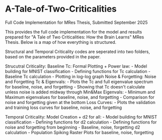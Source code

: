 # A-Tale-of-Two-Criticalities
Full Code Implementation for MRes Thesis, Submitted September 2025

This provides the full code implementation for the model and results prepared for "A Tale of Two Criticalities: How the Brain Learns" MRes Thesis. Below is a map of how everything is structured. 

Structural and Temporal Criticality codes are seperated into two folders, based on the parameters provided in the paper. 

Strucutral Criticality: 
  Baseline Tc:
    Formal Plotting + Power law: 
      - Model building for MNIST classification
      - Defining functions for Tc calculation
      - Baseline Tc calculation
      - Plotting in log-log graph
  Noise & Forgetting: 
    Noise and Forgetting Tc & Eigenvals:
      - Plots the Tc and full eigenvalue spectrum for baseline, noise, and forgetting
      - Showing that Tc doesn't calculate unless noise is added midway through
    Min&Max Eigenvals:
      - Minimum and Maximum eigenvalues for baseline, noise, and forgetting
      - Comparison for noise and forgetting given at the bottom
    Loss Curves:
      - Plots the validation and training loss curves for baseline, noise, and forgetting
    
Temporal Criticality: 
  Model Creation + d2 for all: 
    - Model building for MNIST classification
    - Defining functions for d2 calculation
    - Defining functions for noise and forgetting from beginning
    - Baseline, noise, forgetting d2 calculation
    - Population Spiking Raster Plots for baseline, noise, forgetting
